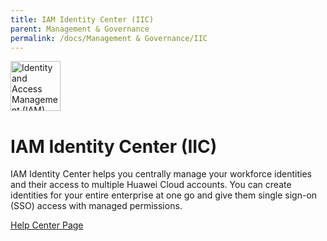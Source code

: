 ```yaml
---
title: IAM Identity Center (IIC)
parent: Management & Governance
permalink: /docs/Management & Governance/IIC
---
```


<img src="https://res-static.hc-cdn.cn/cloudbu-site/public/product-banner-icon/ManagementGovernance/IAM.png" width="80" height="80" alt="Identity and Access Management (IAM)">

# IAM Identity Center (IIC)

IAM Identity Center helps you centrally manage your workforce identities and their access to multiple Huawei Cloud accounts. You can create identities for your entire enterprise at one go and give them single sign-on (SSO) access with managed permissions.

[Help Center Page](https://support.huaweicloud.com/intl/en-us/identitycenter/index.html)
